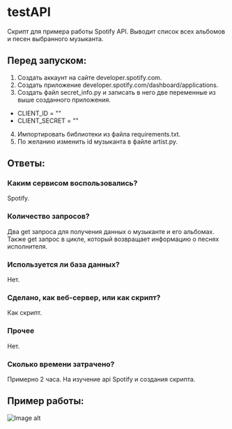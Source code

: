 # testAPI
Скрипт для примера работы Spotify API. Выводит список всех альбомов и песен выбранного музыканта.
## Перед запуском:
1. Создать аккаунт на сайте developer.spotify.com.
2. Создать приложение developer.spotify.com/dashboard/applications.
3. Создать файл secret_info.py и записать в него две переменные из выше созданного приложения.
* CLIENT_ID = ""
* CLIENT_SECRET = ""
4. Импортировать библиотеки из файла requirements.txt.
5. По желанию изменить id музыканта в файле artist.py.

## Ответы: 
### Каким сервисом воспользовались?
Spotify.
### Количество запросов?
Два get запроса для получения данных о музыканте и его альбомах. Также get запрос в цикле, который возвращает информацию о песнях исполнителя.
### Используется ли база данных?
Нет.
### Сделано, как веб-сервер, или как скрипт?
Как скрипт.
### Прочее
Нет.
### Сколько времени затрачено?
Примерно 2 часа. На изучение api Spotify и создания скрипта.

## Пример работы:
![Image alt](https://user-images.githubusercontent.com/62353645/156825511-38325c97-7970-4ad4-a1c4-008778e5f8db.png)
